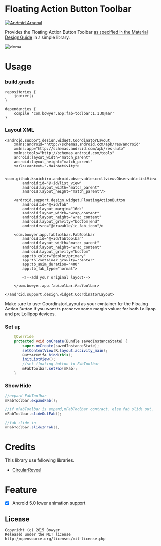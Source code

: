 Floating Action Button Toolbar
==============================
[![Android Arsenal](https://img.shields.io/badge/Android%20Arsenal-fab--toolbar-green.svg?style=flat)](https://android-arsenal.com/details/1/2241)

Provides the Floating Action Button Toolbar [as specified in the Material Design Guide](http://www.google.com/design/spec/components/buttons-floating-action-button.html#buttons-floating-action-button-transitions) in a simple library.

![demo](https://github.com/SikoraMichal/fab-toolbar/blob/animation-improvement/art/demo.gif)

Usage
====
### build.gradle

```
repositories {
    jcenter()
}

dependencies {
    compile 'com.bowyer.app:fab-toolbar:1.1.0@aar'
}
```

### Layout XML

```
<android.support.design.widget.CoordinatorLayout
    xmlns:android="http://schemas.android.com/apk/res/android"
    xmlns:app="http://schemas.android.com/apk/res-auto"
    xmlns:tools="http://schemas.android.com/tools"
    android:layout_width="match_parent"
    android:layout_height="match_parent"
    tools:context=".MainActivity">

    <com.github.ksoichiro.android.observablescrollview.ObservableListView
        android:id="@+id/list_view"
        android:layout_width="match_parent"
        android:layout_height="match_parent"/>

    <android.support.design.widget.FloatingActionButton
        android:id="@+id/fab"
        android:layout_margin="16dp"
        android:layout_width="wrap_content"
        android:layout_height="wrap_content"
        android:layout_gravity="bottom|end"
        android:src="@drawable/ic_fab_icon"/>

    <com.bowyer.app.fabtoolbar.FabToolbar
        android:id="@+id/fabtoolbar"
        android:layout_width="match_parent"
        android:layout_height="wrap_content"
        android:layout_gravity="bottom"
        app:tb_color="@color/primary"
        app:tb_container_gravity="center"
        app:tb_anim_duration="400"
        app:tb_fab_type="normal">

        <!--add your original layout-->

    </com.bowyer.app.fabtoolbar.FabToolbar>

</android.support.design.widget.CoordinatorLayout>
```

Make sure to user CoordinatorLayout as your container for the Floating Action Button if you want to
preserve same margin values for both Lollipop and pre Lollipop devices.

### Set up

```java
    @Override
    protected void onCreate(Bundle savedInstanceState) {
        super.onCreate(savedInstanceState);
        setContentView(R.layout.activity_main);
        ButterKnife.bind(this);
        initListView();
        //set floating button to FabToolbar
        mFabToolbar.setFab(mFab);
    }
```

### Show Hide

```java
//expand FabToolbar
mFabToolbar.expandFab();

//if mFabToolbar is expand,mFabToolbar contract. else fab slide out.
mFabToolbar.slideOutFab();

//fab slide in
mFabToolbar.slideInFab();


```

# Credits
This library use following libraries.
* [CircularReveal](https://github.com/ozodrukh/CircularReveal)

Feature
====
- [x] Android 5.0 lower animation support

License
--------
```
Copyright (c) 2015 Bowyer
Released under the MIT license
http://opensource.org/licenses/mit-license.php
```
